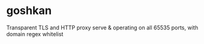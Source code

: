 # goshkan
Transparent TLS and HTTP proxy serve &amp; operating on all 65535 ports, with domain regex whitelist 
